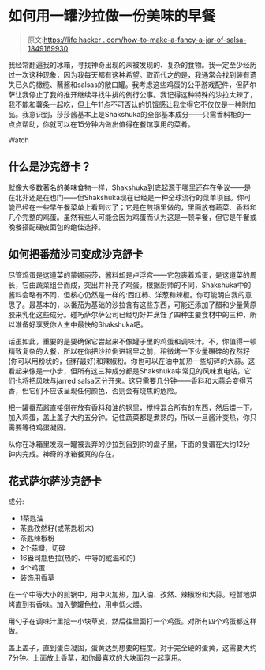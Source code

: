 # 如何用一罐沙拉做一份美味的早餐

> 原文:[https://life hacker . com/how-to-make-a-fancy-a-jar-of-salsa-1849169930](https://lifehacker.com/how-to-make-a-fancy-breakfast-from-a-jar-of-salsa-1849169930)

我经常翻遍我的冰箱，寻找神奇出现的未被发现的、复杂的食物。我一定至少经历过一次这种现象，因为我每天都有这种希望。取而代之的是，我通常会找到装有遗失已久的橄榄、蘸酱和salsas的敞口罐。我考虑这些鸡蛋的公平游戏配件，但萨尔萨让我停止了我的推开继续寻找牛排的例行公事。我记得这种特殊的沙拉太辣了，我不能和薯条一起吃，但上午11点不可否认的饥饿感让我觉得它不仅仅是一种附加品。我意识到，莎莎酱基本上是Shakshuka的全部基本成分——只需香料柜的一点点帮助，你就可以在15分钟内做出值得在餐馆享用的菜肴。

Watch

## 什么是沙克舒卡？

就像大多数著名的美味食物一样，Shakshuka到底起源于哪里还存在争议——是在北非还是在也门——但Shakshuka现在已经是一种全球流行的菜单项目。你可能已经在一些早午餐菜单上看到过了；它是在煎锅里做的，里面放有蔬菜、香料和几个完整的鸡蛋。虽然有些人可能会因为鸡蛋而认为这是一顿早餐，但它是午餐或晚餐搭配硬皮面包的绝佳选择。

## 如何把番茄沙司变成沙克舒卡

尽管鸡蛋是这道菜的蒙娜丽莎，酱料却是卢浮宫——它包裹着鸡蛋，是这道菜的周长，它由蔬菜组合而成，突出并补充了鸡蛋。根据厨师的不同，Shakshuka中的酱料会略有不同，但核心仍然是一样的:西红柿、洋葱和辣椒。你可能明白我的意思了。最基本的，以番茄为基础的沙拉含有这些东西，可能还添加了醋和少量黄原胶来乳化这些成分。碰巧萨尔萨公司已经切好并烹饪了四种主要食材中的三种，所以准备好享受你人生中最快的Shakshuka吧。

话虽如此，重要的是要确保它尝起来不像罐子里的鸡蛋和调味汁。不，你值得一顿精致复杂的大餐，所以在你把沙拉倒进锅里之前，稍微烤一下少量碾碎的孜然籽(你可以用粉状的，但籽最好)和辣椒粉。你也可以在油中加热一些切碎的大蒜。这看起来像是一小步，但所有这三种成分都是Shakshuka中常见的风味发电站，它们也将把风味与jarred salsa区分开来。这只需要几分钟——香料和大蒜会变得芳香，但它们不应该呈现任何颜色，否则会有烧焦的危险。

把一罐番茄酱直接倒在放有香料和油的锅里，搅拌混合所有的东西，然后煨一下。加入鸡蛋，盖上盖子大约五分钟。记住蔬菜都是煮熟的，所以一旦酱汁变热，你只需要等待鸡蛋凝固。

从你在冰箱里发现一罐被丢弃的沙拉到舀到你的盘子里，下面的食谱在大约12分钟内完成。神奇的冰箱餐真的存在。

## 花式萨尔萨沙克舒卡

成分:

*   1茶匙油
*   茶匙孜然籽(或茶匙粉末)
*   茶匙辣椒粉
*   2个蒜瓣，切碎
*   16盎司瓶色拉(热的、中等的或温和的)
*   4个鸡蛋
*   装饰用香草

在一个中等大小的煎锅中，用中火加热，加入油、孜然、辣椒粉和大蒜。短暂地烘烤直到有香味。加入整罐色拉，用中低火煨。

用勺子在调味汁里挖一小块草皮，然后往里面打一个鸡蛋。对所有四个鸡蛋都这样做。

盖上盖子，直到蛋白凝固，蛋黄达到想要的程度。对于完全硬的蛋黄，这需要大约7分钟。上面放上香草，和你最喜欢的大块面包一起享用。